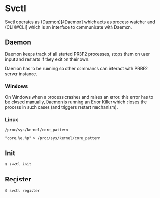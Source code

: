 # Svctl

Svctl operates as (Daemon)[#Daemon] which acts as process watcher and (CLI)[#CLI] which is an interface to communicate with Daemon.

## Daemon
Daemon keeps track of all started PRBF2 processes, stops them on user input and restarts if they exit on their own.

Daemon has to be running so other commands can interact with PRBF2 server instance.

### Windows
On Windows when a process crashes and raises an error, this error has to be closed manually,
Daemon is running an Error Killer which closes the process in such cases (and triggers restart mechanism).

### Linux
`/proc/sys/kernel/core_pattern`
```
"core.%e.%p" > /proc/sys/kernel/core_pattern
```

## Init

```bash
$ svctl init
```

## Register

```bash
$ svctl register
```
